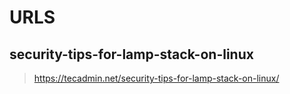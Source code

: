 # URLS

## security-tips-for-lamp-stack-on-linux
> https://tecadmin.net/security-tips-for-lamp-stack-on-linux/
